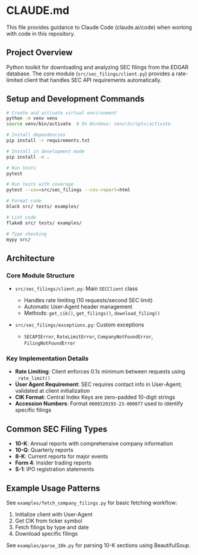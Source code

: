 # CLAUDE.md

This file provides guidance to Claude Code (claude.ai/code) when working with code in this repository.

## Project Overview

Python toolkit for downloading and analyzing SEC filings from the EDGAR database. The core module (`src/sec_filings/client.py`) provides a rate-limited client that handles SEC API requirements automatically.

## Setup and Development Commands

```bash
# Create and activate virtual environment
python -m venv venv
source venv/bin/activate  # On Windows: venv\Scripts\activate

# Install dependencies
pip install -r requirements.txt

# Install in development mode
pip install -e .

# Run tests
pytest

# Run tests with coverage
pytest --cov=src/sec_filings --cov-report=html

# Format code
black src/ tests/ examples/

# Lint code
flake8 src/ tests/ examples/

# Type checking
mypy src/
```

## Architecture

### Core Module Structure

- `src/sec_filings/client.py`: Main `SECClient` class
  - Handles rate limiting (10 requests/second SEC limit)
  - Automatic User-Agent header management
  - Methods: `get_cik()`, `get_filings()`, `download_filing()`

- `src/sec_filings/exceptions.py`: Custom exceptions
  - `SECAPIError`, `RateLimitError`, `CompanyNotFoundError`, `FilingNotFoundError`

### Key Implementation Details

- **Rate Limiting**: Client enforces 0.1s minimum between requests using `_rate_limit()`
- **User Agent Requirement**: SEC requires contact info in User-Agent; validated at client initialization
- **CIK Format**: Central Index Keys are zero-padded 10-digit strings
- **Accession Numbers**: Format `0000320193-23-000077` used to identify specific filings

## Common SEC Filing Types

- **10-K**: Annual reports with comprehensive company information
- **10-Q**: Quarterly reports
- **8-K**: Current reports for major events
- **Form 4**: Insider trading reports
- **S-1**: IPO registration statements

## Example Usage Patterns

See `examples/fetch_company_filings.py` for basic fetching workflow:
1. Initialize client with User-Agent
2. Get CIK from ticker symbol
3. Fetch filings by type and date
4. Download specific filings

See `examples/parse_10k.py` for parsing 10-K sections using BeautifulSoup.
